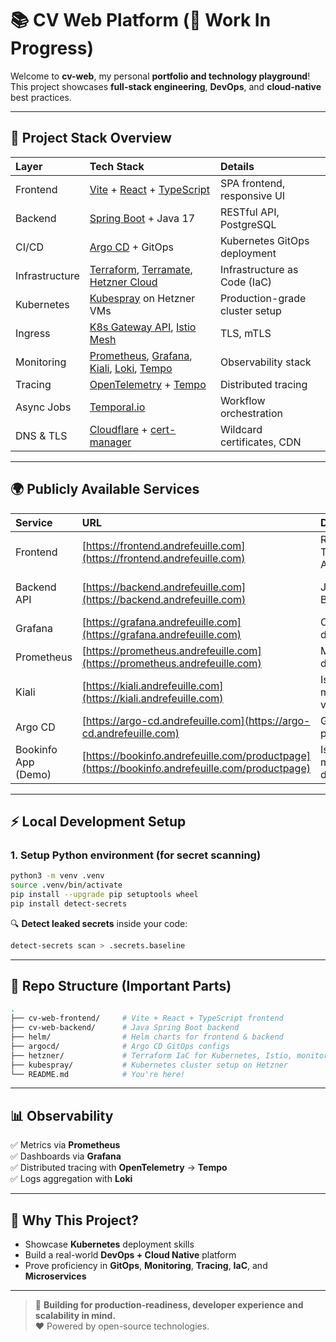 # 📚 CV Web Platform (🚧 Work In Progress)

Welcome to **cv-web**, my personal **portfolio and technology playground**!  
This project showcases **full-stack engineering**, **DevOps**, and **cloud-native** best practices.

---

## 🚀 Project Stack Overview

| Layer         | Tech Stack                                                                                   | Details |
|:--------------|:---------------------------------------------------------------------------------------------|:--------|
| Frontend      | [Vite](https://vitejs.dev/) + [React](https://react.dev/) + [TypeScript](https://www.typescriptlang.org/) | SPA frontend, responsive UI |
| Backend       | [Spring Boot](https://spring.io/projects/spring-boot) + Java 17                                | RESTful API, PostgreSQL |
| CI/CD         | [Argo CD](https://argo-cd.readthedocs.io/) + GitOps                                           | Kubernetes GitOps deployment |
| Infrastructure| [Terraform](https://www.terraform.io/), [Terramate](https://terramate.io/), [Hetzner Cloud](https://www.hetzner.com/cloud) | Infrastructure as Code (IaC) |
| Kubernetes    | [Kubespray](https://kubespray.io/) on Hetzner VMs                                             | Production-grade cluster setup |
| Ingress       | [K8s Gateway API](https://kubernetes.io/docs/concepts/services-networking/gateway/), [Istio Mesh](https://istio.io/latest/about/service-mesh/) | TLS, mTLS |
| Monitoring    | [Prometheus](https://prometheus.io/), [Grafana](https://grafana.com/), [Kiali](https://kiali.io/), [Loki](https://grafana.com/oss/loki/), [Tempo](https://grafana.com/oss/tempo/) | Observability stack |
| Tracing       | [OpenTelemetry](https://opentelemetry.io/) + [Tempo](https://grafana.com/oss/tempo/)           | Distributed tracing |
| Async Jobs    | [Temporal.io](https://temporal.io/)                                                           | Workflow orchestration |
| DNS & TLS     | [Cloudflare](https://www.cloudflare.com/) + [cert-manager](https://cert-manager.io/)            | Wildcard certificates, CDN |

---

## 🌍 Publicly Available Services

| Service                | URL                                                                  | Description                    | Status                     |
|:-----------------------|:--------------------------------------------------------------------|:-------------------------------|:---------------------------|
| Frontend                | [https://frontend.andrefeuille.com](https://frontend.andrefeuille.com) | React TypeScript App            | ❌ **Not deployed yet** |
| Backend API             | [https://backend.andrefeuille.com](https://backend.andrefeuille.com)   | Java Spring Boot API            | ❌ **Not deployed yet** |
| Grafana                 | [https://grafana.andrefeuille.com](https://grafana.andrefeuille.com)   | Observability dashboards        | ✅ **Online**            |
| Prometheus              | [https://prometheus.andrefeuille.com](https://prometheus.andrefeuille.com) | Metrics database            | ✅ **Online**            |
| Kiali                   | [https://kiali.andrefeuille.com](https://kiali.andrefeuille.com)       | Istio service mesh visualizer   | ✅ **Online**            |
| Argo CD                 | [https://argo-cd.andrefeuille.com](https://argo-cd.andrefeuille.com)     | GitOps CI/CD pipelines          | ✅ **Online**            |
| Bookinfo App (Demo)     | [https://bookinfo.andrefeuille.com/productpage](https://bookinfo.andrefeuille.com/productpage) | Istio microservices demo app | ✅ **Online**            |

---

## ⚡ Local Development Setup

### 1. Setup Python environment (for secret scanning)

```bash
python3 -m venv .venv
source .venv/bin/activate
pip install --upgrade pip setuptools wheel
pip install detect-secrets
```

🔍 **Detect leaked secrets** inside your code:

```bash
detect-secrets scan > .secrets.baseline
```

---

## 📂 Repo Structure (Important Parts)

```bash
.
├── cv-web-frontend/     # Vite + React + TypeScript frontend
├── cv-web-backend/      # Java Spring Boot backend
├── helm/                # Helm charts for frontend & backend
├── argocd/              # Argo CD GitOps configs
├── hetzner/             # Terraform IaC for Kubernetes, Istio, monitoring stack
├── kubespray/           # Kubernetes cluster setup on Hetzner
└── README.md            # You're here!
```

---

## 📊 Observability

✅ Metrics via **Prometheus**  
✅ Dashboards via **Grafana**  
✅ Distributed tracing with **OpenTelemetry** → **Tempo**  
✅ Logs aggregation with **Loki**

---

## 🚀 Why This Project?

- Showcase **Kubernetes** deployment skills
- Build a real-world **DevOps + Cloud Native** platform
- Prove proficiency in **GitOps**, **Monitoring**, **Tracing**, **IaC**, and **Microservices**

---

> 🌟 **Building for production-readiness, developer experience and scalability in mind.**  
> ❤️ Powered by open-source technologies.
